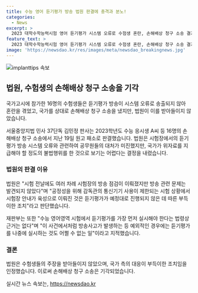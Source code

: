 ```yaml
---
title: 수능 영어 듣기평가 방송 법원 판결에 충격과 분노!
categories:
  - News
excerpt: >
  2023 대학수학능력시험 영어 듣기평가 시스템 오류로 수험생 혼란, 손해배상 청구 소송 결과. 고사장에서의 시스템 오류로 영어 듣기평가 방송이 송출되지 않아 학생들이 독해 문제를 먼저 풀도록 안내받았고, 이에 대한 손해배상을 요구한 16명의 수험생들이 패소 판결을 받았다. 법원은 국가의 불법행위를 확인하기 어렵다고 판단하고, 예외적인 상황으로 간주하여 판단했다. 법률적 근거가 없다는 결정이 내려졌다.
feature_text: >
  2023 대학수학능력시험 영어 듣기평가 시스템 오류로 수험생 혼란, 손해배상 청구 소송 결과. 고사장에서의 시스템 오류로 영어 듣기평가 방송이 송출되지 않아 학생들이 독해 문제를 먼저 풀도록 안내받았고, 이에 대한 손해배상을 요구한 16명의 수험생들이 패소 판결을 받았다. 법원은 국가의 불법행위를 확인하기 어렵다고 판단하고, 예외적인 상황으로 간주하여 판단했다. 법률적 근거가 없다는 결정이 내려졌다.
image: 'https://newsdao.kr/res/images/meta/newsdao_breakingnews.jpg'
---
```


<p><img src="https://newsdao.kr/res/images/meta/newsdao_breakingnews.jpg" alt="implanttips 속보" /></p>

<h2 data-ke-size="size26">법원, 수험생의 손해배상 청구 소송을 기각</h2>

<p>국가고시에 참가한 16명의 수험생들은 듣기평가 방송이 시스템 오류로 송출되지 않아 혼란을 겪었고, 국가를 상대로 손해배상 청구 소송을 냈지만, 법원이 이를 받아들이지 않았습니다.</p>

<p data-ke-size="size16">서울중앙지법 민사 37단독 김민정 판사는 2023학년도 수능 응시생 A씨 등 16명의 손해배상 청구 소송에서 지난 19일 원고 패소로 판결했습니다. 법원은 시험장에서의 듣기평가 방송 시스템 오류와 관련하여 공무원들의 대처가 미진했지만, 국가가 위자료를 지급해야 할 정도의 불법행위를 한 것으로 보기는 어렵다는 결정을 내렸습니다.</p>

<h3>법원의 판결 이유</h3>

<p>법원은 "시험 전날에도 여러 차례 시험장의 방송 점검이 이뤄졌지만 방송 관련 문제는 발견되지 않았다"며 "공정성을 위해 감독관의 통신기기 사용이 제한되는 시험 상황에서 시험장 안내가 육성으로 이뤄진 것은 듣기평가가 예정대로 진행되지 않은 데 따른 부득이한 조치"라고 판단했습니다.</p>

<p data-ke-size="size16">재판부는 또한 "수능 영어영역 시험에서 듣기평가를 가장 먼저 실시해야 한다는 법령상 근거는 없다"며 "이 사건에서처럼 방송사고가 발생하는 등 예외적인 경우에는 듣기평가를 나중에 실시하는 것도 어쩔 수 없는 일"이라고 지적했습니다.</p>

<h3>결론</h3>

<p>법원은 수험생들의 주장을 받아들이지 않았으며, 국가 측의 대응이 부득이한 조치임을 인정했습니다. 이로써 손해배상 청구 소송은 기각되었습니다.</p>
실시간 뉴스 속보는, <a href="https://newsdao.kr" rel="dofollow">https://newsdao.kr</a>


